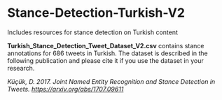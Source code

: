 # Stance-Detection-Turkish-V2
Includes resources for stance detection on Turkish content

<b>Turkish_Stance_Detection_Tweet_Dataset_V2.csv</b> contains stance annotations for 686 tweets in Turkish. The dataset is described in the following publication and please cite it if you use the dataset in your research.

<i>Küçük, D. 2017. Joint Named Entity Recognition and Stance Detection in Tweets. https://arxiv.org/abs/1707.09611</i>
